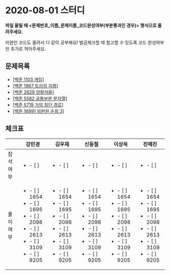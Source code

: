 # 2020-08-01 스터디

**파일 올릴 때 <문제번호\_이름\_문제이름_코드완성여부(부분통과인 경우)> 형식으로 올려주세요.**

미완인 코드도 올려서 다 같이 공부해요! 벌금체크할 때 참고할 수 있도록 코드 완성여부만 추가로 적어주세요.


## 문제목록

- [[백준 1103 게임]](https://www.acmicpc.net/problem/1103)
- [[백준 1967 트리의 지름]](https://www.acmicpc.net/problem/1967)
- [[백준 2629 양팔저울]](https://www.acmicpc.net/problem/2629)
- [[백준 5582 공통부분 문자열]](https://www.acmicpc.net/problem/5582)
- [[백준 5719 거의 최단 경로]](https://www.acmicpc.net/problem/5719)
- [[백준 16991 외판원 순회 3]](https://www.acmicpc.net/problem/16991)





## 체크표

|        | 강민경 | 김우재| 신동철| 이상옥| 진예진 |
| -------| -----| ------| ---- | ----| ------|
| 참석여부 | <ul><li>- [ ] </li></ul>| <ul><li>- [ ] </li></ul>| <ul><li>- [ ] </li></ul>| <ul><li>- [ ] </li></ul> | <ul><li>- [ ] </li></ul>|
| 풀이여부 | <ul><li>- [ ] 1654</li><li>- [ ] 1695</li><li>- [ ] 2098</li><li>- [ ] 2613</li><li>- [ ] 3109</li><li>- [ ] 9205</li></ul> | <ul><li>- [ ] 1654</li><li>- [ ] 1695</li><li>- [ ] 2098</li><li>- [ ] 2613</li><li>- [ ] 3109</li><li>- [ ] 9205</li></ul> | <ul><li>- [ ] 1654</li><li>- [ ] 1695</li><li>- [ ] 2098</li><li>- [ ] 2613</li><li>- [ ] 3109</li><li>- [ ] 9205</li></ul> | <ul><li>- [ ] 1654</li><li>- [ ] 1695</li><li>- [ ] 2098</li><li>- [ ] 2613</li><li>- [ ] 3109</li><li>- [ ] 9205</li></ul> | <ul><li>- [ ] 1654</li><li>- [ ] 1695</li><li>- [ ] 2098</li><li>- [ ] 2613</li><li>- [ ] 3109</li><li>- [ ] 9205</li></ul> |
